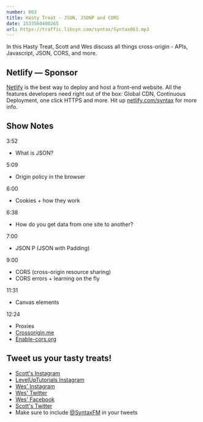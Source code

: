 ```yaml
---
number: 063
title: Hasty Treat - JSON, JSONP and CORS
date: 1533560400265
url: https://traffic.libsyn.com/syntax/Syntax063.mp3
---
```


In this Hasty Treat, Scott and Wes discuss all things cross-origin - APIs, Javascript, JSON, CORS, and more.

## Netlify — Sponsor

[Netlify](https://netlify.com/syntax) is the best way to deploy and host a front-end website. All the features developers need right out of the box: Global CDN, Continuous Deployment, one click HTTPS and more. Hit up [netlify.com/syntax](https://netlify.com/syntax) for more info.

## Show Notes

3:52

- What is JSON?

5:09

- Origin policy in the browser

6:00

- Cookies + how they work

6:38

- How do you get data from one site to another?

7:00

- JSON P (JSON with Padding)

9:00

- CORS (cross-origin resource sharing)
- CORS errors + learning on the fly

11:31

- Canvas elements

12:24

- Proxies
- [Crossorigin.me](https://corsproxy.github.io/)
- [Enable-cors.org](https://enable-cors.org/)

## Tweet us your tasty treats!

- [Scott's Instagram](https://www.instagram.com/stolinski/)
- [LevelUpTutorials Instagram](https://www.instagram.com/LevelUpTutorials/)
- [Wes' Instagram](https://www.instagram.com/wesbos/)
- [Wes' Twitter](https://twitter.com/wesbos)
- [Wes' Facebook](https://www.facebook.com/wesbos.developer)
- [Scott's Twitter](https://twitter.com/stolinski)
- Make sure to include [@SyntaxFM](https://twitter.com/SyntaxFM) in your tweets
